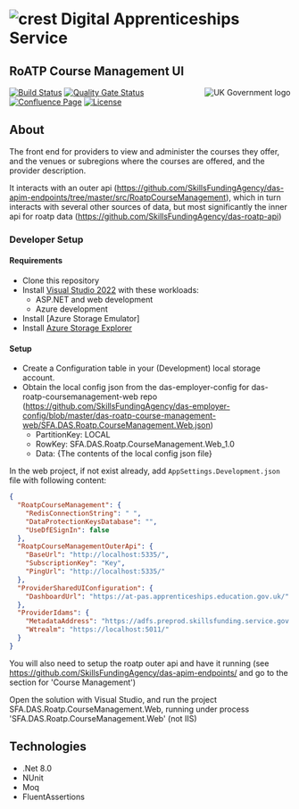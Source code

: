 # ![crest](https://assets.publishing.service.gov.uk/government/assets/crests/org_crest_27px-916806dcf065e7273830577de490d5c7c42f36ddec83e907efe62086785f24fb.png) Digital Apprenticeships Service

##  RoATP Course Management UI

<img src="https://avatars.githubusercontent.com/u/9841374?s=200&v=4" align="right" alt="UK Government logo">

[![Build Status](https://dev.azure.com/sfa-gov-uk/Digital%20Apprenticeship%20Service/_apis/build/status/SkillsFundingAgency_das-roatp-coursemanagement-web?branchName=master)](https://dev.azure.com/sfa-gov-uk/Digital%20Apprenticeship%20Service/_build/latest?definitionId=SkillsFundingAgency_das-roatp-coursemanagement-web&branchName=master)
[![Quality Gate Status](https://sonarcloud.io/api/project_badges/measure?project=SkillsFundingAgency_das-roatp-coursemanagement-web&metric=alert_status)](https://sonarcloud.io/dashboard?id=SkillsFundingAgency_das-roatp-coursemanagement-web)
[![Confluence Page](https://img.shields.io/badge/Confluence-Project-blue)](https://skillsfundingagency.atlassian.net/wiki/spaces/NDL/pages/3867705345/AAN+Employer+Solution+Architecture)
[![License](https://img.shields.io/badge/license-MIT-lightgrey.svg?longCache=true&style=flat-square)](https://en.wikipedia.org/wiki/MIT_License)


## About

The front end for providers to view and administer the courses they offer, and the venues or subregions where the courses are offered, and the provider description.

It interacts with an outer api (https://github.com/SkillsFundingAgency/das-apim-endpoints/tree/master/src/RoatpCourseManagement), which in turn interacts with several other sources of data, but most significantly the inner api for roatp data (https://github.com/SkillsFundingAgency/das-roatp-api)


### Developer Setup

#### Requirements
- Clone this repository
- Install [Visual Studio 2022](https://www.visualstudio.com/downloads/) with these workloads:
    - ASP.NET and web development
    - Azure development
- Install [Azure Storage Emulator]
- Install [Azure Storage Explorer](http://storageexplorer.com/)

#### Setup

- Create a Configuration table in your (Development) local storage account.
- Obtain the local config json from the das-employer-config for das-roatp-coursemanagement-web repo (https://github.com/SkillsFundingAgency/das-employer-config/blob/master/das-roatp-course-management-web/SFA.DAS.Roatp.CourseManagement.Web.json) 
  - PartitionKey: LOCAL
  - RowKey: SFA.DAS.Roatp.CourseManagement.Web_1.0
  - Data: {The contents of the local config json file}
  
In the web project, if not exist already, add `AppSettings.Development.json` file with following content:
```json
{
  "RoatpCourseManagement": {
    "RedisConnectionString": " ",
    "DataProtectionKeysDatabase": "",
    "UseDfESignIn": false
  },
  "RoatpCourseManagementOuterApi": {
    "BaseUrl": "http://localhost:5335/",
    "SubscriptionKey": "Key",
    "PingUrl": "http://localhost:5335/"
  },
  "ProviderSharedUIConfiguration": {
    "DashboardUrl": "https://at-pas.apprenticeships.education.gov.uk/"
  },
  "ProviderIdams": {
    "MetadataAddress": "https://adfs.preprod.skillsfunding.service.gov.uk/FederationMetadata/2007-06/FederationMetadata.xml",
    "Wtrealm": "https://localhost:5011/"
  }
}
```  
  
You will also need to setup the roatp outer api and have it running (see https://github.com/SkillsFundingAgency/das-apim-endpoints/ and go to the section for 'Course Management')

Open the solution with Visual Studio, and run the project SFA.DAS.Roatp.CourseManagement.Web, running under process 'SFA.DAS.Roatp.CourseManagement.Web' (not IIS)

## Technologies
* .Net 8.0
* NUnit
* Moq
* FluentAssertions


  